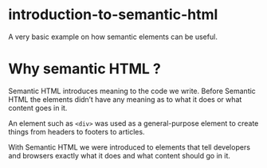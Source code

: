 # introduction-to-semantic-html
A very basic example on how semantic elements can be useful. 

# Why semantic HTML ? 
Semantic HTML introduces meaning to the code we write. Before Semantic HTML the elements didn’t have any meaning as to what it does or what content goes in it. 

An element such as `<div>` was used as a general-purpose element to create things from headers to footers to articles. 

With Semantic HTML we were introduced to elements that tell developers and browsers exactly what it does and what content should go in it.


